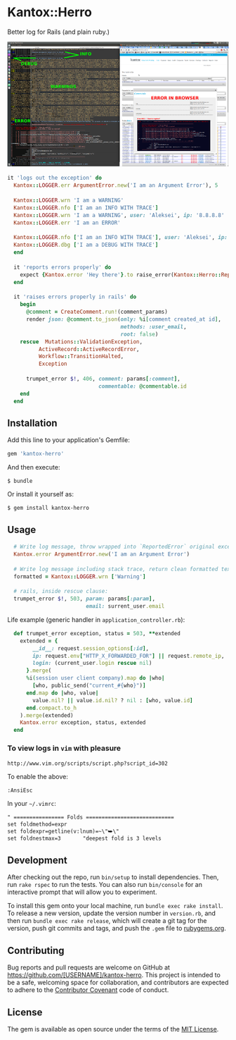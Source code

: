 # Kantox::Herro

Better log for Rails (and plain ruby.)

![Screenshot](screenshot.png)

```ruby
it 'logs out the exception' do
  Kantox::LOGGER.err ArgumentError.new('I am an Argument Error'), 5

  Kantox::LOGGER.wrn 'I am a WARNING'
  Kantox::LOGGER.nfo ['I am an INFO WITH TRACE']
  Kantox::LOGGER.wrn 'I am a WARNING', user: 'Aleksei', ip: '8.8.8.8'
  Kantox::LOGGER.err 'I am an ERROR'

  Kantox::LOGGER.nfo ['I am an INFO WITH TRACE'], user: 'Aleksei', ip: '8.8.8.8'
  Kantox::LOGGER.dbg ['I am a DEBUG WITH TRACE']
  end

  it 'reports errors properly' do
    expect {Kantox.error 'Hey there'}.to raise_error(Kantox::Herro::ReportedError)
  end

  it 'raises errors properly in rails' do
    begin
      @comment = CreateComment.run!(comment_params)
      render json: @comment.to_json(only: %i[comment created_at id],
                                    methods: :user_email,
                                    root: false)
    rescue  Mutations::ValidationException,
          ActiveRecord::ActiveRecordError,
          Workflow::TransitionHalted,
          Exception

      trumpet_error $!, 406, comment: params[:comment],
                             commentable: @commentable.id
    end
  end
```

## Installation

Add this line to your application's Gemfile:

```ruby
gem 'kantox-herro'
```

And then execute:

    $ bundle

Or install it yourself as:

    $ gem install kantox-herro

## Usage

```ruby
  # Write log message, throw wrapped into `ReportedError` original exception:
  Kantox.error ArgumentError.new('I am an Argument Error')

  # Write log message including stack trace, return clean formatted text:
  formatted = Kantox::LOGGER.wrn ['Warning']

  # rails, inside rescue clause:
  trumpet_error $!, 503, param: params[:param],
                         email: surrent_user.email

```

Life example (generic handler in `application_controller.rb`):

```ruby
  def trumpet_error exception, status = 503, **extended
    extended = {
        __id__: request.session_options[:id],
        ip: request.env["HTTP_X_FORWARDED_FOR"] || request.remote_ip,
        login: (current_user.login rescue nil)
      }.merge(
      %i(session user client company).map do |who|
        [who, public_send("current_#{who}")]
      end.map do |who, value|
        value.nil? || value.id.nil? ? nil : [who, value.id]
      end.compact.to_h
    ).merge(extended)
    Kantox.error exception, status, extended
  end

```

### To view logs in `vim` with pleasure

    http://www.vim.org/scripts/script.php?script_id=302

To enable the above:

    :AnsiEsc

In your `~/.vimrc`:

    " ================ Folds ============================
    set foldmethod=expr
    set foldexpr=getline(v:lnum)=~\"⮩\"
    set foldnestmax=3       "deepest fold is 3 levels



## Development

After checking out the repo, run `bin/setup` to install dependencies. Then, run `rake rspec` to run the tests. You can also run `bin/console` for an interactive prompt that will allow you to experiment.

To install this gem onto your local machine, run `bundle exec rake install`. To release a new version, update the version number in `version.rb`, and then run `bundle exec rake release`, which will create a git tag for the version, push git commits and tags, and push the `.gem` file to [rubygems.org](https://rubygems.org).

## Contributing

Bug reports and pull requests are welcome on GitHub at https://github.com/[USERNAME]/kantox-herro. This project is intended to be a safe, welcoming space for collaboration, and contributors are expected to adhere to the [Contributor Covenant](contributor-covenant.org) code of conduct.


## License

The gem is available as open source under the terms of the [MIT License](http://opensource.org/licenses/MIT).
